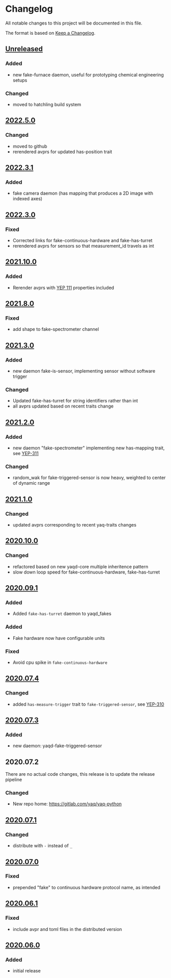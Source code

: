 # Changelog
All notable changes to this project will be documented in this file.

The format is based on [Keep a Changelog](https://keepachangelog.com/).

## [Unreleased]

### Added
- new fake-furnace daemon, useful for prototyping chemical engineering setups

### Changed
- moved to hatchling build system

## [2022.5.0]

### Changed
- moved to github
- rerendered avprs for updated has-position trait

## [2022.3.1]

### Added
- fake camera daemon (has mapping that produces a 2D image with indexed axes)

## [2022.3.0]

### Fixed
- Corrected links for fake-continuous-hardware and fake-has-turret
- rerendered avprs for sensors so that measurement_id travels as int

## [2021.10.0]

### Added
- Rerender avprs with [YEP 111](https://yeps.yaq.fyi/111) properties included

## [2021.8.0]

### Fixed
- add shape to fake-spectrometer channel

## [2021.3.0]

### Added
- new daemon fake-is-sensor, implementing sensor without software trigger

### Changed
- Updated fake-has-turret for string identifiers rather than int
- all avprs updated based on recent traits change

## [2021.2.0]

### Added
- new daemon "fake-spectrometer" implementing new has-mapping trait, see [YEP-311](https://yeps.yaq.fyi)

### Changed
- random_wak for fake-triggered-sensor is now heavy, weighted to center of dynamic range

## [2021.1.0]

### Changed
- updated avprs corresponding to recent yaq-traits changes

## [2020.10.0]

### Changed
- refactored based on new yaqd-core multiple inheritence pattern
- slow down loop speed for fake-continuous-hardware, fake-has-turret

## [2020.09.1]

### Added
- Added `fake-has-turret` daemon to yaqd_fakes

### Added
- Fake hardware now have configurable units

### Fixed
- Avoid cpu spike in `fake-continuous-hardware`

## [2020.07.4]

### Changed
- added `has-measure-trigger` trait to `fake-triggered-sensor`, see [YEP-310](https://yeps.yaq.fyi/310/)

## [2020.07.3]

### Added
- new daemon: yaqd-fake-triggered-sensor

## 2020.07.2

There are no actual code changes, this release is to update the release pipeline

### Changed
- New repo home: https://gitlab.com/yaq/yaq-python

## [2020.07.1]

### Changed
- distribute with `-` instead of `_`

## [2020.07.0]

### Fixed
- prepended "fake" to continuous hardware protocol name, as intended

## [2020.06.1]

### Fixed
- include avpr and toml files in the distributed version

## [2020.06.0]

### Added
- initial release

[Unreleased]: https://github.com/yaq-project/yaq-python/compare/yaqd-fakes-2022.5.0...main
[2022.5.0]: https://github.com/yaq-project/yaq-python/compare/yaqd-fakes-2022.3.1...yaqd-fakes-2022.5.0
[2022.3.1]: https://github.com/yaq-project/yaq-python/compare/yaqd-fakes-2022.3.0...yaqd-fakes-2022.3.1
[2022.3.0]: https://github.com/yaq-project/yaq-python/compare/yaqd-fakes-2021.10.0...yaqd-fakes-2022.3.0
[2021.10.0]: https://github.com/yaq-project/yaq-python/compare/yaqd-fakes-2021.8.0...yaqd-fakes-2021.10.0
[2021.8.0]: https://github.com/yaq-project/yaq-python/compare/yaqd-fakes-2021.3.0...yaqd-fakes-2021.8.0
[2021.3.0]: https://github.com/yaq-project/yaq-python/compare/yaqd-fakes-2021.2.0...yaqd-fakes-2021.3.0
[2021.2.0]: https://github.com/yaq-project/yaq-python/compare/yaqd-fakes-2021.1.0...yaqd-fakes-2021.2.0
[2021.1.0]: https://github.com/yaq-project/yaq-python/compare/yaqd-fakes-2020.10.0...yaqd-fakes-2021.1.0
[2020.10.0]: https://github.com/yaq-project/yaq-python/compare/yaqd-fakes-2020.09.1...yaqd-fakes-2020.10.0
[2020.09.1]: https://github.com/yaq-project/yaq-python/compare/yaqd-fakes-2020.07.4...yaqd-fakes-2020.09.1
[2020.07.4]: https://github.com/yaq-project/yaq-python/compare/yaqd-fakes-2020.07.3...yaqd-fakes-2020.07.4
[2020.07.3]: https://github.com/yaq-project/yaq-python/compare/yaqd-fakes-2020.07.2...yaqd-fakes-2020.07.3
[2020.07.1]: https://gitlab.com/yaq/yaqd-fakes/compare/-/v2020.07.0...v2020.07.1
[2020.07.0]: https://gitlab.com/yaq/yaqd-fakes/compare/-/v2020.06.1...v2020.07.0
[2020.06.1]: https://gitlab.com/yaq/yaqd-fakes/compare/-/v2020.06.0...v2020.06.1
[2020.06.0]: https://gitlab.com/yaq/yaqd-fakes/-/tags/v2020.06.0
